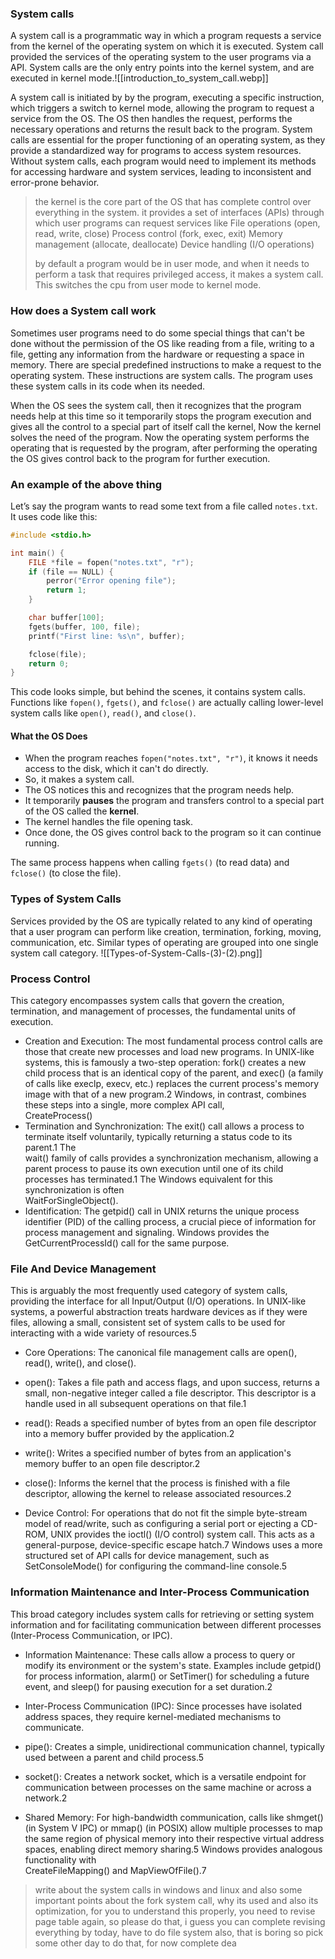 ### System calls

A system call is a programmatic way in which a program requests a service from the kernel of the operating system on which it is executed. System call provided the services of the operating system to the user programs via a API. System calls are the only entry points into the kernel system, and are executed in kernel mode.![[introduction_to_system_call.webp]]

A system call is initiated by  by the program, executing a specific instruction, which triggers a switch to kernel mode, allowing the program to request a service from the OS. The OS then handles the request, performs the necessary operations and returns the result back to the program. System calls are essential for the proper functioning of an operating system, as they provide a standardized way for programs to access system resources. Without system calls, each program would need to implement its methods for accessing hardware and system services, leading to inconsistent and error-prone behavior.
> the kernel is the core part of the OS that has complete control over everything in the system.
> it provides a set of interfaces (APIs) through which user programs can request services like 
> File operations (open, read, write, close)
> Process control (fork, exec, exit)
> Memory management (allocate, deallocate)
> Device handling (I/O operations)
> 
> by default a program would be in user mode, and when it needs to perform a task that requires privileged access, it makes a system call. This switches the cpu from user mode to kernel mode.

### How does a System call work

Sometimes user programs need to do some special things that can't be done without the permission of the OS like reading from a file, writing to a file, getting any information from the hardware or requesting a space in memory. There are special predefined instructions to make a request to the operating system. These instructions are system calls. The program uses these system calls in its code when its needed. 

When the OS sees the system call, then it recognizes that the program needs help at this time so it temporarily stops the program execution and gives all the control to a special part of itself call the kernel, Now the kernel solves the need of the program. Now the operating system performs the operating that is requested by the program, after performing the operating the OS gives control back to the program for further execution.

### An example of the above thing

Let’s say the program wants to read some text from a file called `notes.txt`. It uses code like this:

```c
#include <stdio.h>

int main() {
    FILE *file = fopen("notes.txt", "r");
    if (file == NULL) {
        perror("Error opening file");
        return 1;
    }

    char buffer[100];
    fgets(buffer, 100, file);
    printf("First line: %s\n", buffer);

    fclose(file);
    return 0;
}
```

This code looks simple, but behind the scenes, it contains system calls. Functions like `fopen()`, `fgets()`, and `fclose()` are actually calling lower-level system calls like `open()`, `read()`, and `close()`.

#### What the OS Does

- When the program reaches `fopen("notes.txt", "r")`, it knows it needs access to the disk, which it can't do directly.
- So, it makes a system call.
- The OS notices this and recognizes that the program needs help.
- It temporarily **pauses** the program and transfers control to a special part of the OS called the **kernel**.
- The kernel handles the file opening task.
- Once done, the OS gives control back to the program so it can continue running.

The same process happens when calling `fgets()` (to read data) and `fclose()` (to close the file).

### Types of System Calls

Services provided by the OS are typically related to any kind of operating that a user program can perform like creation, termination, forking, moving, communication, etc. Similar types of operating are grouped into one single system call category.
![[Types-of-System-Calls-(3)-(2).png]]

### Process Control

This category encompasses system calls that govern the creation, termination, and management of processes, the fundamental units of execution.

- Creation and Execution: The most fundamental process control calls are those that create new processes and load new programs. In UNIX-like systems, this is famously a two-step operation: fork() creates a new child process that is an identical copy of the parent, and exec() (a family of calls like execlp, execv, etc.) replaces the current process's memory image with that of a new program.2 Windows, in contrast, combines these steps into a single, more complex API call,  
    CreateProcess()
- Termination and Synchronization: The exit() call allows a process to terminate itself voluntarily, typically returning a status code to its parent.1 The  
    wait() family of calls provides a synchronization mechanism, allowing a parent process to pause its own execution until one of its child processes has terminated.1 The Windows equivalent for this synchronization is often  
    WaitForSingleObject().
- Identification: The getpid() call in UNIX returns the unique process identifier (PID) of the calling process, a crucial piece of information for process management and signaling. Windows provides the GetCurrentProcessId() call for the same purpose.


### File And Device Management

This is arguably the most frequently used category of system calls, providing the interface for all Input/Output (I/O) operations. In UNIX-like systems, a powerful abstraction treats hardware devices as if they were files, allowing a small, consistent set of system calls to be used for interacting with a wide variety of resources.5

- Core Operations: The canonical file management calls are open(), read(), write(), and close().
- open(): Takes a file path and access flags, and upon success, returns a small, non-negative integer called a file descriptor. This descriptor is a handle used in all subsequent operations on that file.1
- read(): Reads a specified number of bytes from an open file descriptor into a memory buffer provided by the application.2
- write(): Writes a specified number of bytes from an application's memory buffer to an open file descriptor.2
    
- close(): Informs the kernel that the process is finished with a file descriptor, allowing the kernel to release associated resources.2
    

- Device Control: For operations that do not fit the simple byte-stream model of read/write, such as configuring a serial port or ejecting a CD-ROM, UNIX provides the ioctl() (I/O control) system call. This acts as a general-purpose, device-specific escape hatch.7 Windows uses a more structured set of API calls for device management, such as  
    SetConsoleMode() for configuring the command-line console.5


### Information Maintenance and Inter-Process Communication

This broad category includes system calls for retrieving or setting system information and for facilitating communication between different processes (Inter-Process Communication, or IPC).

- Information Maintenance: These calls allow a process to query or modify its environment or the system's state. Examples include getpid() for process information, alarm() or SetTimer() for scheduling a future event, and sleep() for pausing execution for a set duration.2
    
- Inter-Process Communication (IPC): Since processes have isolated address spaces, they require kernel-mediated mechanisms to communicate.
    

- pipe(): Creates a simple, unidirectional communication channel, typically used between a parent and child process.5
    
- socket(): Creates a network socket, which is a versatile endpoint for communication between processes on the same machine or across a network.2
    
- Shared Memory: For high-bandwidth communication, calls like shmget() (in System V IPC) or mmap() (in POSIX) allow multiple processes to map the same region of physical memory into their respective virtual address spaces, enabling direct memory sharing.5 Windows provides analogous functionality with  
    CreateFileMapping() and MapViewOfFile().7

> write about the system calls in windows and linux
> and also some important points about the fork system call, why its used and also its optimization, for you to understand this properly, you need to revise page table again, so please do that, i guess you can complete revising everything by today, have to do file system also, that is boring so pick some other day to do that, for now complete dea
